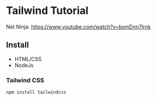# Tailwind Tutorial

Net Ninja: https://www.youtube.com/watch?v=bxmDnn7lrnk

## Install

- HTML/CSS
- NodeJs

### Tailwind CSS

```
npm install tailwindcss
```
